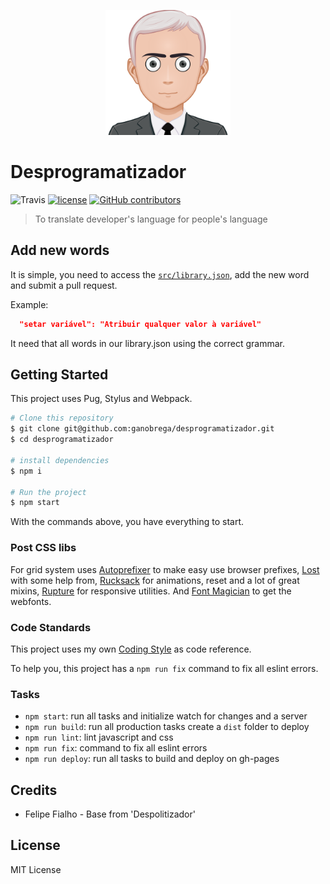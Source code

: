 <p align="center"><img src="/src/medias/political-avatar.svg" alt="Political Avatar" width="200"></p>

# Desprogramatizador

![Travis](https://img.shields.io/travis/LFeh/despolitizador.svg)
[![license](https://img.shields.io/github/license/LFeh/despolitizador.svg)](./license.md)
[![GitHub contributors](https://img.shields.io/github/contributors/LFeh/despolitizador.svg)](https://github.com/LFeh/despolitizador/graphs/contributors)

> To translate developer's language for people's language

<!-- [View project](https://www.felipefialho.com/despolitizador/) -->

## Add new words

It is simple, you need to access the [`src/library.json`](https://github.com/ganobrega/desprogramatizador/edit/master/src/library.json), add the new word and submit a pull request. 

Example:

```json
  "setar variável": "Atribuir qualquer valor à variável"
```

It need that all words in our library.json using the correct grammar.

## Getting Started

This project uses Pug, Stylus and Webpack.


```sh
# Clone this repository
$ git clone git@github.com:ganobrega/desprogramatizador.git
$ cd desprogramatizador

# install dependencies
$ npm i

# Run the project
$ npm start

```

With the commands above, you have everything to start.

### Post CSS libs

For grid system uses [Autoprefixer](https://github.com/postcss/autoprefixer) to make easy use browser prefixes, [Lost](https://github.com/peterramsing/lost) with some help from, [Rucksack](http://simplaio.github.io/rucksack/) for animations, reset and a lot of great mixins, [Rupture](https://github.com/jenius/rupture) for responsive utilities. And [Font Magician](https://github.com/jonathantneal/postcss-font-magician/) to get the webfonts.

### Code Standards

This project uses my own [Coding Style](https://github.com/LFeh/coding-style) as code reference.

To help you, this project has a `npm run fix` command to fix all eslint errors.

### Tasks

- `npm start`: run all tasks and initialize watch for changes and a server
- `npm run build`: run all production tasks create a `dist` folder to deploy
- `npm run lint`: lint javascript and css
- `npm run fix`: command to fix all eslint errors
- `npm run deploy`: run all tasks to build and deploy on gh-pages

## Credits

- Felipe Fialho - Base from 'Despolitizador'

## License

MIT License
